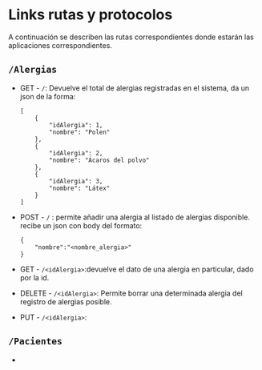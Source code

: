 # Links rutas y protocolos

A continuación se describen las rutas correspondientes donde estarán las aplicaciones correspondientes.

## `/Alergias`


- GET - `/`: Devuelve el total de alergias registradas en el sistema, da un json de la forma:
    ```
    [
        {
            "idAlergia": 1,
            "nombre": "Polen"
        },
        {
            "idAlergia": 2,
            "nombre": "Ácaros del polvo"
        },
        {
            "idAlergia": 3,
            "nombre": "Látex"
        }
    ]
    ```

- POST - `/` : permite añadir una alergia al listado de alergias disponible. recibe un json con body del formato:
    ``` 
    {
        "nombre":"<nombre_alergia>"
    }
    ```

- GET - `/<idAlergia>`:devuelve el dato de una alergia en particular, dado por la id.

- DELETE - `/<idAlergia>`: Permite borrar una determinada alergia del registro de alergias posible.

- PUT - `/<idAlergia>`: 

## `/Pacientes`

-